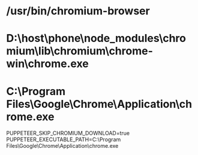 # /usr/bin/chromium-browser
# D:\host\phone\node_modules\chromium\lib\chromium\chrome-win\chrome.exe
# C:\Program Files\Google\Chrome\Application\chrome.exe
PUPPETEER_SKIP_CHROMIUM_DOWNLOAD=true
PUPPETEER_EXECUTABLE_PATH=C:\Program Files\Google\Chrome\Application\chrome.exe